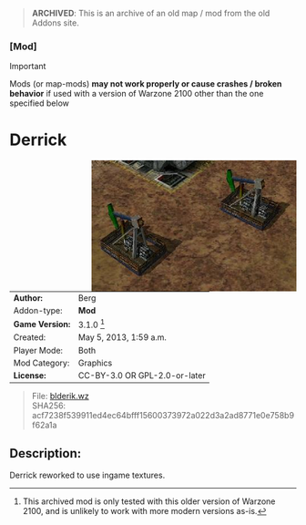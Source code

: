 > **ARCHIVED**: This is an archive of an old map / mod from the old Addons site.

### [Mod]

> [!IMPORTANT]
> Mods (or map-mods) **may not work properly or cause crashes / broken behavior** if used with a version of Warzone 2100 other than the one specified below

# Derrick

<img src="./preview.jpg" align="right" />

| | |
| - | - |
| __Author:__ | Berg |
| Addon-type: | __Mod__ |
| __Game Version:__ | 3.1.0 [^1] |
| Created: | May 5, 2013, 1:59 a.m. |
| Player Mode: | Both |
| Mod Category: | Graphics |
| __License:__ | CC-BY-3.0 OR GPL-2.0-or-later |

> File: [blderik.wz](https://github.com/Warzone2100/old-addons-site/raw/main/assets/179/blderik.wz)  
> SHA256: acf7238f539911ed4ec64bfff15600373972a022d3a2ad8771e0e758b9f62a1a

## Description:

Derrick reworked to use ingame textures.

[^1]: This archived mod is only tested with this older version of Warzone 2100, and is unlikely to work with more modern versions as-is.
